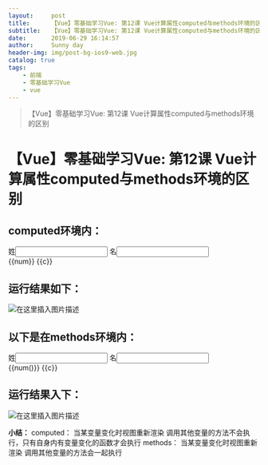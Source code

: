 ```yaml
---
layout:     post
title:      【Vue】零基础学习Vue: 第12课 Vue计算属性computed与methods环境的区别
subtitle:   【Vue】零基础学习Vue: 第12课 Vue计算属性computed与methods环境的区别
date:       2019-06-29 16:14:57
author:     Sunny day
header-img: img/post-bg-ios9-web.jpg
catalog: true
tags:
    - 前端
    - 零基础学习Vue
    - vue
---
```


>【Vue】零基础学习Vue: 第12课 Vue计算属性computed与methods环境的区别

# 【Vue】零基础学习Vue: 第12课 Vue计算属性computed与methods环境的区别


## computed环境内：

<!DOCTYPE html> <html lang="en"> <head> <meta charset="UTF-8"> <title>Document</title> <script src="https://cdn.jsdelivr.net/npm/vue@2.6.10/dist/vue.js"></script> </head> <body> <div id="app"> 姓<input type="text" v-model="a"> 名<input type="text" v-model="b"> <br> {{num}} {{c}} </div> <script> let vm = new Vue({ el:"/#app", data: { a:"", b:"", c:'' }, //computed 当视图重新渲染时 方法get不会执行 computed: { //存放的是时时计算属性 fn(){ console.log(1111) this.c = "啦啦啦" }, num(){ console.log(2222) return this.a+this.b } } }) </script> </body> </html>

## 运行结果如下：

![在这里插入图片描述](https://img-blog.csdnimg.cn/20190414203609149.png?x-oss-process=image/watermark,type_ZmFuZ3poZW5naGVpdGk,shadow_10,text_aHR0cHM6Ly9ibG9nLmNzZG4ubmV0L3FxXzQxNjE0OTI4,size_16,color_FFFFFF,t_70)

## []()[]()以下是在methods环境内：

<!DOCTYPE html> <html lang="en"> <head> <meta charset="UTF-8"> <title>Document</title> <script src="https://cdn.jsdelivr.net/npm/vue@2.6.10/dist/vue.js"></script> </head> <body> <div id="app"> 姓<input type="text" v-model="a"> 名<input type="text" v-model="b"> <br> {{num()}} {{c}} </div> <script> let vm = new Vue({ el:"/#app", data: { a:"", b:"", c:'' }, //methods 当视图重新渲染时 方法会再次 执行 methods: { fn(){ console.log(1111) this.c = "啦啦啦" }, num(){ console.log(2222) return this.a+this.b } } }) </script> </body> </html>

## 运行结果入下：

![在这里插入图片描述](https://img-blog.csdnimg.cn/20190414204339907.png?x-oss-process=image/watermark,type_ZmFuZ3poZW5naGVpdGk,shadow_10,text_aHR0cHM6Ly9ibG9nLmNzZG4ubmV0L3FxXzQxNjE0OTI4,size_16,color_FFFFFF,t_70)

**小结：**
computed： 当某变量变化时视图重新渲染 调用其他变量的方法不会执行，只有自身内有变量变化的函数才会执行
methods： 当某变量变化时视图重新渲染 调用其他变量的方法会一起执行
